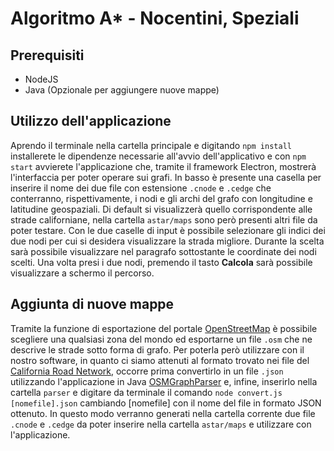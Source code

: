 # Algoritmo A* - Nocentini, Speziali

## Prerequisiti

 - NodeJS
 - Java (Opzionale per aggiungere nuove  mappe)

## Utilizzo dell'applicazione
Aprendo il terminale nella cartella principale e digitando `npm install` installerete le dipendenze necessarie all'avvio dell'applicativo e con `npm start` avvierete l'applicazione che, tramite il framework Electron, mostrerà l'interfaccia per poter operare sui grafi.
In basso è presente una casella per inserire il nome dei due file con estensione `.cnode` e `.cedge` che conterranno, rispettivamente, i nodi e gli archi del grafo con longitudine e latitudine geospaziali. Di default si visualizzerà quello corrispondente alle strade californiane, nella cartella `astar/maps` sono però presenti altri file da poter testare.
Con le due caselle di input è possibile selezionare gli indici dei due nodi per cui si desidera visualizzare la strada migliore. Durante la scelta sarà possibile visualizzare nel paragrafo sottostante le coordinate dei nodi scelti. Una volta presi i due nodi, premendo il tasto **Calcola** sarà possibile visualizzare a schermo il percorso.
 
## Aggiunta di nuove mappe

Tramite la funzione di esportazione del portale [OpenStreetMap](https://www.openstreetmap.org/) è possibile scegliere una qualsiasi zona del mondo ed esportarne un file `.osm` che ne descrive le strade sotto forma di grafo. Per poterla però utilizzare con il nostro software, in quanto ci siamo attenuti al formato trovato nei file del [California Road Network](https://www.cs.utah.edu/~lifeifei/SpatialDataset.htm), occorre prima convertirlo in un file `.json` utilizzando l'applicazione in Java [OSMGraphParser](https://github.com/rovaniemi/osm-graph-parser) e, infine, inserirlo nella cartella `parser` e digitare da terminale il comando `node convert.js [nomefile].json` cambiando [nomefile] con il nome del file in formato JSON ottenuto. In questo modo verranno generati nella cartella corrente due file `.cnode` e `.cedge` da poter inserire nella cartella `astar/maps` e utilizzare con l'applicazione.
